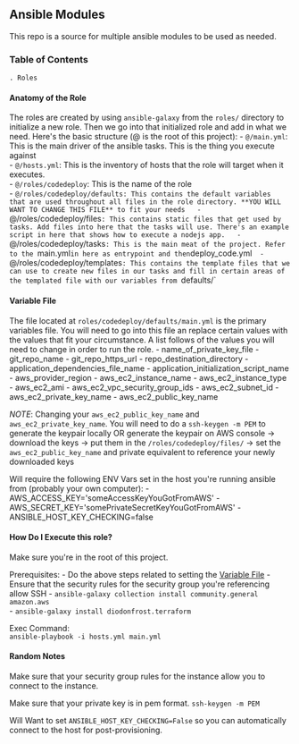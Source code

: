 ## Ansible Modules

This repo is a source for multiple ansible modules to be used as needed.

### Table of Contents
    . Roles

#### Anatomy of the Role
The roles are created by using `ansible-galaxy` from the `roles/` directory to initialize a new role. Then we go into that initialized role and add in what we need. Here's the basic structure (@ is the root of this project):
    - `@/main.yml`: This is the main driver of the ansible tasks. This is the thing you execute against  
    - `@/hosts.yml`: This is the inventory of hosts that the role will target when it executes.  
    - `@/roles/codedeploy`: This is the name of the role  
    - `@/roles/codedeploy/defaults: This contains the default variables that are used throughout all files in the role directory. **YOU WILL WANT TO CHANGE THIS FILE** to fit your needs  
    - `@/roles/codedeploy/files`: This contains static files that get used by tasks. Add files into here that the tasks will use. There's an example script in here that shows how to execute a nodejs app.  
    - `@/roles/codedeploy/tasks`: This is the main meat of the project. Refer to the `main.yml` in here as entrypoint and then `deploy_code.yml`  
    - `@/roles/codedeploy/templates`: This contains the template files that we can use to create new files in our tasks and fill in certain areas of the templated file with our variables from `defaults/`  


#### Variable File
The file located at `roles/codedeploy/defaults/main.yml` is the primary variables file. You will need to go into this file an replace certain values with the values that fit your circumstance. A list follows of the values you will need to change in order to run the role.
    - name_of_private_key_file
    - git_repo_name
    - git_repo_https_url
    - repo_destination_directory
    - application_dependencies_file_name
    - application_initialization_script_name
    - aws_provider_region
    - aws_ec2_instance_name
    - aws_ec2_instance_type
    - aws_ec2_ami
    - aws_ec2_vpc_security_group_ids
    - aws_ec2_subnet_id
    - aws_ec2_private_key_name
    - aws_ec2_public_key_name

*NOTE*: Changing your `aws_ec2_public_key_name` and `aws_ec2_private_key_name`.
You will need to do a `ssh-keygen -m PEM` to generate the keypair locally OR generate the keypair on AWS console -> download the keys -> put them in the `/roles/codedeploy/files/` -> set the `aws_ec2_public_key_name` and private equivalent to reference your newly downloaded keys

Will require the following ENV Vars set in the host you're running ansible from (probably your own computer):
    - AWS_ACCESS_KEY='someAccessKeyYouGotFromAWS'
    - AWS_SECRET_KEY='somePrivateSecretKeyYouGotFromAWS'
    - ANSIBLE_HOST_KEY_CHECKING=false

#### How Do I Execute this role?
Make sure you're in the root of this project.

Prerequisites:
    - Do the above steps related to setting the [Variable File](#variable-file)
    - Ensure that the security rules for the security group you're referencing allow SSH
    - `ansible-galaxy collection install community.general amazon.aws`  
    - `ansible-galaxy install diodonfrost.terraform`

Exec Command:  
`ansible-playbook -i hosts.yml main.yml`

#### Random Notes
Make sure that your security group rules for the instance allow you to connect to the instance. 

Make sure that your private key is in pem format. `ssh-keygen -m PEM`

Will Want to set `ANSIBLE_HOST_KEY_CHECKING=False` so you can automatically connect to the host for post-provisioning.
